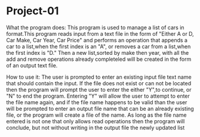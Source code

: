 # Project-01
What the program does:
This program is used to manage a list of cars in format.This program reads input from a text file in the form of "Either A or D, Car Make, Car Year, Car Price" and 
performs an operation that appends a car to a list,when the first index is an "A", or removes a car from a list,when the first index is "D." Then a new list,sorted 
by make then year, with all the add and remove operations already completeled will be created in the form of an output text file.

How to use it:
The user is prompted to enter an existing input file text name that should contain the input. If the file does not exist or can not be located then the program will
prompt the user to enter the either "Y",to continue, or "N" to end the program. Entering "Y" will allow the user to attempt to enter the file name again, and if the
file name happens to be valid than the user will be prompted to enter an output file name that can be an already existing file, or the program will create a file of
the name. As long as the file name entered is not one that only allows read operations then the program will conclude, but not without writing in the output file the
newly updated list
